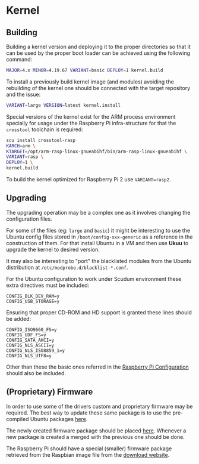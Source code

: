 # Kernel

## Building

Building a kernel version and deploying it to the proper directories so that it can be used
by the proper boot loader can be achieved using the following command:

```bash
MAJOR=4.x MINOR=4.19.67 VARIANT=basic DEPLOY=1 kernel.build
```

To install a previously build kernel image (and modules) avoiding the rebuilding of the kernel
one should be connected with the target repository and the issue:

```bash
VARIANT=large VERSION=latest kernel.install
```

Special versions of the kernel exist for the ARM process environment specially for usage under
the Raspberry Pi infra-structure for that the `crosstool` toolchain is required:

```bash
scu install crosstool-rasp
KARCH=arm \
KTARGET=/opt/arm-rasp-linux-gnueabihf/bin/arm-rasp-linux-gnueabihf \
VARIANT=rasp \
DEPLOY=1 \
kernel.build
```

To build the kernel optimized for Raspberry Pi 2 use `VARIANT=rasp2`.

## Upgrading

The upgrading operation may be a complex one as it involves changing the configuration files.

For some of the files (eg: `large` and `basic`) it might be interesting to use the Ubuntu config files stored in `/boot/config-xxx-generic` as a reference in the construction of them. For that install Ubuntu in a VM and then use **Ukuu** to upgrade the kernel to desired version.

It may also be interesting to "port" the blacklisted modules from the Ubuntu distribution at `/etc/modprobe.d/blacklist-*.conf`.

For the Ubuntu configuration to work under Scudum environment these extra directives must be included:

```text
CONFIG_BLK_DEV_RAM=y
CONFIG_USB_STORAGE=y
```

Ensuring that proper CD-ROM and HD support is granted these lines should be added:

```text
CONFIG_ISO9660_FS=y
CONFIG_UDF_FS=y
CONFIG_SATA_AHCI=y
CONFIG_NLS_ASCII=y
CONFIG_NLS_ISO8859_1=y
CONFIG_NLS_UTF8=y
```

Other than these the basic ones referred in the [Raspberry Pi Configuration](rasp.md#kernel-configuration-file) should also be included.

## (Proprietary) Firmware

In order to use some of the drivers custom and proprietary firmware may be required. The best way to
update these same package is to use the pre-compiled Ubuntu packages [here](https://packages.ubuntu.com/bionic/linux-firmware).

The newly created firmware package should be placed [here](https://github.com/hivesolutions/patches/tree/master/firmware). Whenever
a new package is created a merged with the previous one should be done.

The Raspberry Pi should have a special (smaller) firmware package retrieved from the Raspbian image file from the [download website](https://www.raspberrypi.org/downloads/raspbian/).
